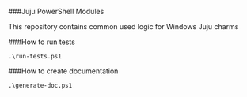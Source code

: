###Juju PowerShell Modules

This repository contains common used logic for Windows Juju charms

###How to run tests

``.\run-tests.ps1``

###How to create documentation

``.\generate-doc.ps1``
